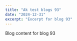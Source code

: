 ```yaml
---
title: "Ak test blogs 93"
date: "2024-12-31"
excerpt: "Excerpt for blog 93"
---
```


Blog content for blog 93
